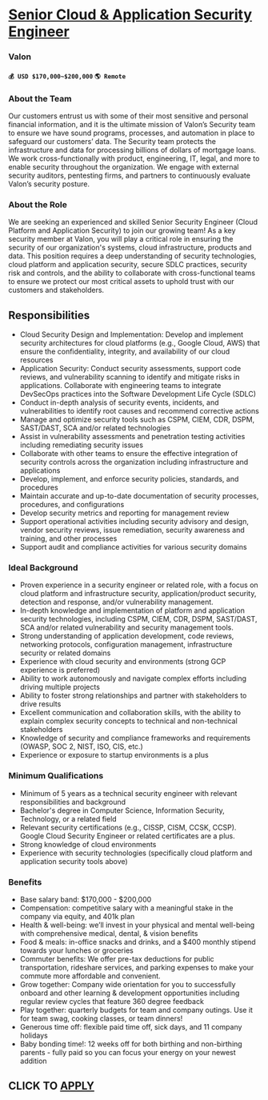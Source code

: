# [Senior Cloud & Application Security Engineer](https://www.remotewlb.com/apply/senior-cloud-application-security-engineer-117339)  
### Valon  
#### `💰 USD $170,000~$200,000` `🌎 Remote`  

### **About the Team**

Our customers entrust us with some of their most sensitive and personal financial information, and it is the ultimate mission of Valon’s Security team to ensure we have sound programs, processes, and automation in place to safeguard our customers’ data. The Security team protects the infrastructure and data for processing billions of dollars of mortgage loans. We work cross-functionally with product, engineering, IT, legal, and more to enable security throughout the organization. We engage with external security auditors, pentesting firms, and partners to continuously evaluate Valon’s security posture.

### **About the Role**

We are seeking an experienced and skilled Senior Security Engineer (Cloud Platform and Application Security) to join our growing team! As a key security member at Valon, you will play a critical role in ensuring the security of our organization's systems, cloud infrastructure, products and data. This position requires a deep understanding of security technologies, cloud platform and application security, secure SDLC practices, security risk and controls, and the ability to collaborate with cross-functional teams to ensure we protect our most critical assets to uphold trust with our customers and stakeholders.

## **Responsibilities**

  * Cloud Security Design and Implementation: Develop and implement security architectures for cloud platforms (e.g., Google Cloud, AWS) that ensure the confidentiality, integrity, and availability of our cloud resources
  * Application Security: Conduct security assessments, support code reviews, and vulnerability scanning to identify and mitigate risks in applications. Collaborate with engineering teams to integrate DevSecOps practices into the Software Development Life Cycle (SDLC)
  * Conduct in-depth analysis of security events, incidents, and vulnerabilities to identify root causes and recommend corrective actions
  * Manage and optimize security tools such as CSPM, CIEM, CDR, DSPM, SAST/DAST, SCA and/or related technologies
  * Assist in vulnerability assessments and penetration testing activities including remediating security issues
  * Collaborate with other teams to ensure the effective integration of security controls across the organization including infrastructure and applications
  * Develop, implement, and enforce security policies, standards, and procedures 
  * Maintain accurate and up-to-date documentation of security processes, procedures, and configurations
  * Develop security metrics and reporting for management review
  * Support operational activities including security advisory and design, vendor security reviews, issue remediation, security awareness and training, and other processes
  * Support audit and compliance activities for various security domains

### **Ideal Background**

  * Proven experience in a security engineer or related role, with a focus on cloud platform and infrastructure security, application/product security, detection and response, and/or vulnerability management.
  * In-depth knowledge and implementation of platform and application security technologies, including CSPM, CIEM, CDR, DSPM, SAST/DAST, SCA and/or related vulnerability and security management tools.
  * Strong understanding of application development, code reviews, networking protocols, configuration management, infrastructure security or related domains
  * Experience with cloud security and environments (strong GCP experience is preferred)
  * Ability to work autonomously and navigate complex efforts including driving multiple projects
  * Ability to foster strong relationships and partner with stakeholders to drive results
  * Excellent communication and collaboration skills, with the ability to explain complex security concepts to technical and non-technical stakeholders
  * Knowledge of security and compliance frameworks and requirements (OWASP, SOC 2, NIST, ISO, CIS, etc.)
  * Experience or exposure to startup environments is a plus

### Minimum Qualifications

  * Minimum of 5 years as a technical security engineer with relevant responsibilities and background
  * Bachelor's degree in Computer Science, Information Security, Technology, or a related field
  * Relevant security certifications (e.g., CISSP, CISM, CCSK, CCSP). Google Cloud Security Engineer or related certificates are a plus.
  * Strong knowledge of cloud environments
  * Experience with security technologies (specifically cloud platform and application security tools above)

### **Benefits**

  * Base salary band: $170,000 - $200,000
  * Compensation: competitive salary with a meaningful stake in the company via equity, and 401k plan 
  * Health & well-being: we’ll invest in your physical and mental well-being with comprehensive medical, dental, & vision benefits
  * Food & meals: in-office snacks and drinks, and a $400 monthly stipend towards your lunches or groceries 
  * Commuter benefits: We offer pre-tax deductions for public transportation, rideshare services, and parking expenses to make your commute more affordable and convenient.
  * Grow together: Company wide orientation for you to successfully onboard and other learning & development opportunities including regular review cycles that feature 360 degree feedback
  * Play together: quarterly budgets for team and company outings. Use it for team swag, cooking classes, or team dinners!
  * Generous time off: flexible paid time off, sick days, and 11 company holidays 
  * Baby bonding time!: 12 weeks off for both birthing and non-birthing parents - fully paid so you can focus your energy on your newest addition

  
## CLICK TO [APPLY](https://www.remotewlb.com/apply/senior-cloud-application-security-engineer-117339)

